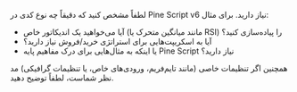 لطفاً مشخص کنید که دقیقاً چه نوع کدی در Pine Script v6 نیاز دارید. برای مثال:  
- آیا می‌خواهید یک اندیکاتور خاص (مانند میانگین متحرک یا RSI) را پیاده‌سازی کنید؟  
- آیا به اسکریپت‌هایی برای استراتژی خرید/فروش نیاز دارید؟  
- یا اینکه به مثال‌هایی برای درک مفاهیم پایه Pine Script نیاز دارید؟  

همچنین اگر تنظیمات خاصی (مانند تایم‌فریم، ورودی‌های خاص، یا تنظیمات گرافیکی) مد نظر شماست، لطفاً توضیح دهید.
